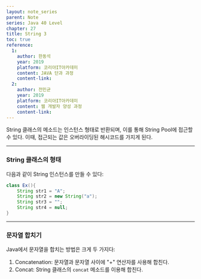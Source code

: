 ```yaml
---
layout: note_series
parent: Note
series: Java 40 Level
chapter: 27
title: String 3
toc: true
reference:
  1:
    author: 한동석
    year: 2019
    platform: 코리아IT아카데미
    content: JAVA 단과 과정
    content-link:
  2:
    author: 전민균
    year: 2019
    platform: 코리아IT아카데미
    content: 웹 개발자 양성 과정
    content-link: 
---
```

String 클래스의 메소드는 인스턴스 형태로 반환되며, 이를 통해 String Pool에 접근할 수 있다. 이때, 접근되는 값은 오버라이딩된 해시코드를 가지게 된다.

---

### String 클래스의 형태

다음과 같이 String 인스턴스를 만들 수 있다:

```java
class Ex(){
    String str1 = "A";
    String str2 = new String("a");
    String str3 = "";
    String str4 = null;
}
```

---

### 문자열 합치기

Java에서 문자열을 합치는 방법은 크게 두 가지다:

1. Concatenation: 문자열과 문자열 사이에 "+" 연산자를 사용해 합친다.
2. Concat: String 클래스의 `concat` 메소드를 이용해 합친다.

